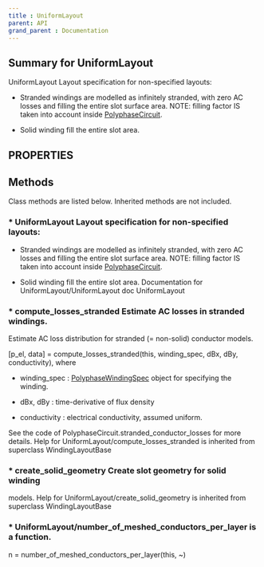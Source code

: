 ```yaml
---
title : UniformLayout
parent: API
grand_parent : Documentation
---
```

## Summary for UniformLayout
UniformLayout Layout specification for non-specified layouts:

* Stranded windings are modelled as infinitely stranded, with zero AC
losses and filling the entire slot surface area. NOTE: filling factor
IS taken into account inside [PolyphaseCircuit](PolyphaseCircuit.html).

* Solid winding fill the entire slot area.
## PROPERTIES
## Methods
Class methods are listed below. Inherited methods are not included.
### * UniformLayout Layout specification for non-specified layouts:

* Stranded windings are modelled as infinitely stranded, with zero AC
losses and filling the entire slot surface area. NOTE: filling factor
IS taken into account inside [PolyphaseCircuit](PolyphaseCircuit.html).

* Solid winding fill the entire slot area.
Documentation for UniformLayout/UniformLayout
doc UniformLayout

### * compute_losses_stranded Estimate AC losses in stranded windings.

Estimate AC loss distribution for stranded (= non-solid)
conductor models.

[p_el, data] = compute_losses_stranded(this, winding_spec, dBx,
dBy, conductivity), where

* winding_spec : [PolyphaseWindingSpec](PolyphaseWindingSpec.html) object for specifying the
winding.

* dBx, dBy : time-derivative of flux density

* conductivity : electrical conductivity, assumed uniform.

See the code of PolyphaseCircuit.stranded_conductor_losses for
more details.
Help for UniformLayout/compute_losses_stranded is inherited from superclass WindingLayoutBase

### * create_solid_geometry Create slot geometry for solid winding
models.
Help for UniformLayout/create_solid_geometry is inherited from superclass WindingLayoutBase

### * UniformLayout/number_of_meshed_conductors_per_layer is a function.
n = number_of_meshed_conductors_per_layer(this, ~)

